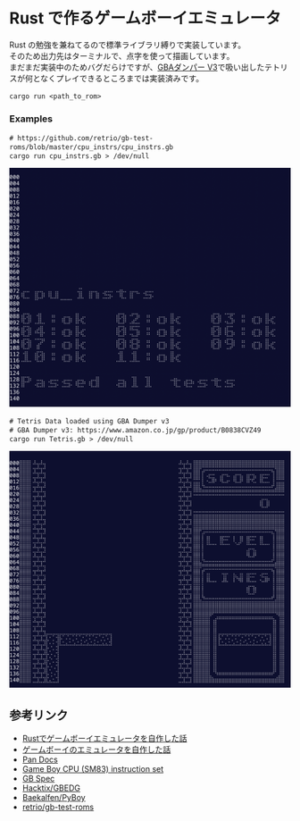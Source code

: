 # Rust で作るゲームボーイエミュレータ

Rust の勉強を兼ねてるので標準ライブラリ縛りで実装しています。  
そのため出力先はターミナルで、点字を使って描画しています。  
まだまだ実装中のためバグだらけですが、[GBAダンパー V3](https://www.amazon.co.jp/gp/product/B0838CVZ49)で吸い出したテトリスが何となくプレイできるところまでは実装済みです。

```shell
cargo run <path_to_rom>
```

### Examples

```shell
# https://github.com/retrio/gb-test-roms/blob/master/cpu_instrs/cpu_instrs.gb
cargo run cpu_instrs.gb > /dev/null
```

![screenshot01](./images/ss01.png)

```shell
# Tetris Data loaded using GBA Dumper v3
# GBA Dumper v3: https://www.amazon.co.jp/gp/product/B0838CVZ49
cargo run Tetris.gb > /dev/null
```

![screenshot02](./images/ss02.png)


## 参考リンク

- [Rustでゲームボーイエミュレータを自作した話](https://mjhd.hatenablog.com/entry/2021/04/14/221813)
- [ゲームボーイのエミュレータを自作した話](https://keichi.dev/post/write-yourself-a-game-boy-emulator/)
- [Pan Docs](https://gbdev.io/pandocs/)
- [Game Boy CPU (SM83) instruction set](https://gbdev.io/gb-opcodes/optables/)
- [GB Spec](https://w.atwiki.jp/gbspec/)
- [Hacktix/GBEDG](https://github.com/Hacktix/GBEDG)
- [Baekalfen/PyBoy](https://github.com/Baekalfen/PyBoy)
- [retrio/gb-test-roms](https://github.com/retrio/gb-test-roms)
